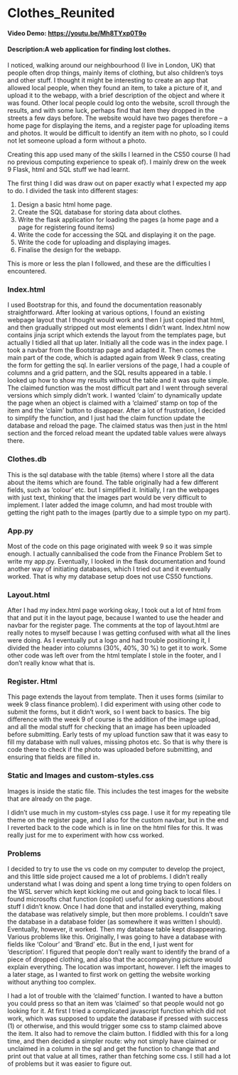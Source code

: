 # Clothes_Reunited
#### Video Demo:  <https://youtu.be/Mh8TYxp0T9o>
#### Description:A web application for finding lost clothes.

I noticed, walking around our neighbourhood (I live in London, UK) that people often drop things, mainly items of clothing, but also children’s toys and other stuff. I thought it might be interesting to create an app that allowed local people, when they found an item, to take a picture of it, and upload it to the webapp, with a brief description of the object and where it was found. Other local people could log onto the website, scroll through the results, and with some luck, perhaps find that item they dropped in the streets a few days before. The website would have two pages therefore – a home page for displaying the items, and a register page for uploading items and photos. It would be difficult to identify an item with no photo, so I could not let someone upload a form without a photo. 

Creating this app used many of the skills I learned in the CS50 course (I had no previous computing experience to speak of). I mainly drew on the week 9 Flask, html and SQL stuff we had learnt. 

The first thing I did was draw out on paper exactly what I expected my app to do. I divided the task into different stages: 

1.	Design a basic html home page. 
2.	Create the SQL database for storing data about clothes.
3.	Write the flask application for loading the pages (a home page and a page for registering found items)
4.	Write the code for accessing the SQL and displaying it on the page.
5.	Write the code for uploading and displaying images.
6.	Finalise the design for the webapp.

This is more or less the plan I followed, and these are the difficulties I encountered. 

### Index.html
I used Bootstrap for this, and found the documentation reasonably straightforward. After looking at various options, I found an existing webpage layout that I thought would work and then I just copied that html, and then gradually stripped out most elements I didn’t want. Index.html now contains jinja script which extends the layout from the templates page, but actually I tidied all that up later. Initially all the code was in the index page. I took a navbar from the Bootstrap page and adapted it.  Then comes the main part of the code, which is adapted again from Week 9 class, creating the form for getting the sql. In earlier versions of the page,  I had a couple of columns and a grid pattern, and the SQL results appeared in a table. I looked up how to show my results without the table and it was quite simple. The claimed function was the most difficult part and I went through several versions which simply didn’t work. I wanted ‘claim’ to dynamically update the page when an object is claimed with a ‘claimed’ stamp on top of the item and the ‘claim’ button to disappear. After a lot of frustration, I decided to simplify the function, and I just had the claim function update the database and reload the page. The claimed status was then just in the html section and the forced reload meant the updated table values were always there.

### Clothes.db

This is the sql database with the table (items) where I store all the data about the items which are found. The table originally had a few different fields, such as ‘colour’ etc. but I simplified it. Initially, I ran the webpages with just text, thinking that the images part would be very difficult to implement. I later added the image column, and had most trouble with getting the right path to the images (partly due to a simple typo on my part). 

### App.py
Most of the code on this page originated with week 9 so it was simple enough. I actually cannibalised the code from the Finance Problem Set to write my app.py. Eventually, I looked in the flask documentation and found another way of initiating databases, which I tried out and it eventually worked. That is why my database setup does not use CS50 functions. 

### Layout.html
After I had my index.html page working okay, I took out a  lot of html from that and put it in the layout page, because I wanted to use the header and navbar for the register page. The comments at the top of layout.html are really notes to myself because I was getting confused with what all the lines were doing. As I eventually put a logo and had trouble positioning it, I divided the header into columns (30%, 40%, 30 %) to get it to work. Some other code was left over from the html template I stole in the footer, and I don’t really know what that is.

### Register. Html
This page extends the layout from template. Then it uses forms (similar to week 9 class finance problem). I did experiment with using other code to submit the forms, but it didn’t work, so I went back to basics. The big difference with the week 9 of course is the addition of the image upload, and all the modal stuff for checking that an image has been uploaded before submitting. Early tests of my upload function saw that it was easy to fill my database with null values, missing photos etc. So that is why there is code there to check if the photo was uploaded before submitting, and ensuring that fields are filled in. 

### Static and Images and custom-styles.css
Images is inside the static file. This includes the test images for the website that are already on the page. 

I didn’t use much in my custom-styles css page. I use it for my repeating tile theme on the register page, and I also for the custom navbar, but in the end I reverted back to the code which is in line on the html files for this. It was really just for me to experiment with how css worked. 


### Problems

I decided to try to use the vs code on my computer to develop the project, and this little side project caused me a lot of problems. I didn’t really understand what I was doing and spent a long time trying to open folders on the WSL server which kept kicking me out and going back to local files. I found microsofts chat function (copilot) useful for asking questions about stuff I didn’t know. Once I had done that and installed everything, making the database was relatively simple, but then more problems. I couldn’t save the database in a database folder (as somewhere it was written I should). Eventually, however, it worked. Then my database table kept disappearing. Various problems like this. Originally, I was going to have a database with fields like ‘Colour’ and ‘Brand’ etc. But in the end, I just went for ‘description’. I figured that people don’t really want to identify the brand of a piece of dropped clothing, and also that the accompanying picture would explain everything. The location was important, however. I left the images to a later stage, as I wanted to first work on getting the website working without anything too complex. 

I had a lot of trouble with the ‘claimed’ function. I wanted to have a button you could press so that an item was ‘claimed’ so that people would not go looking for it. At first I tried a complicated javascript function which did not work, which was supposed to update the database if pressed with success (1) or otherwise, and this would trigger some css to stamp claimed above the item. It also had to remove the claim button. I fiddled with this for a long time, and then decided a simpler route: why not simply have claimed or unclaimed in a column in the sql and get the function to change that and print out that value at all times, rather than fetching some css. I still had a lot of problems but it was easier to figure out.  

